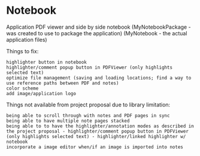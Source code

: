 # Notebook

Application PDF viewer and side by side notebook (MyNotebookPackage - was created to use to package the application) (MyNotebook - the actual application files)

Things to fix:

    highlighter button in notebook
    highlighter/comment popup button in PDFViewer (only highlights selected text)
    optimize file management (saving and loading locations; find a way to use reference paths between PDF and notes)
    color scheme
    add image/application logo

Things not available from project proposal due to library limitation:

    being able to scroll through with notes and PDF pages in sync
    being able to have multiple note pages stacked
    being able to to have the highlighter/annotation modes as described in the project proposal - highlighter/comment popup button in PDFViewer (only highlights selected text) - highlighter/linked highlighter w/ notebook
    incorporate a image editor when/if an image is imported into notes
